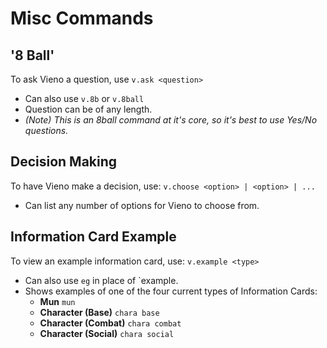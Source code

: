 # Misc Commands

## '8 Ball'
To ask Vieno a question, use `v.ask <question>`

- Can also use `v.8b` or `v.8ball`
- Question can be of any length.
- *(Note) This is an 8ball command at it's core, so it's best to use Yes/No questions.*

## Decision Making
To have Vieno make a decision, use: `v.choose <option> | <option> | ...`

- Can list any number of options for Vieno to choose from.

## Information Card Example
To view an example information card, use: `v.example <type>`

- Can also use `eg` in place of `example.
- Shows examples of one of the four current types of Information Cards:
    - **Mun** `mun`
    - **Character (Base)** `chara base`
    - **Character (Combat)** `chara combat`
    - **Character (Social)** `chara social`